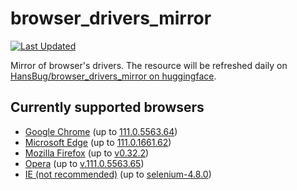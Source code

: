 # browser_drivers_mirror

[![Last Updated](https://img.shields.io/endpoint?url=https://gist.githubusercontent.com/HansBug/4ff4fe9d279fa2bc2cef37fec8cde822/raw/data_last_update.json)](https://huggingface.co/HansBug/browser_drivers_mirror)

Mirror of browser's drivers. The resource will be refreshed daily
on [HansBug/browser_drivers_mirror on huggingface](https://huggingface.co/HansBug/browser_drivers_mirror).

## Currently supported browsers

* [Google Chrome](https://huggingface.co/HansBug/browser_drivers_mirror/tree/main/google) (up
  to [111.0.5563.64](https://huggingface.co/HansBug/browser_drivers_mirror/tree/main/google/111.0.5563.64))
* [Microsoft Edge](https://huggingface.co/HansBug/browser_drivers_mirror/tree/main/edge) (up
  to [111.0.1661.62](https://huggingface.co/HansBug/browser_drivers_mirror/tree/main/edge/111.0.1661.62))
* [Mozilla Firefox](https://huggingface.co/HansBug/browser_drivers_mirror/tree/main/firefox) (up
  to [v0.32.2](https://huggingface.co/HansBug/browser_drivers_mirror/tree/main/firefox/v0.32.2))
* [Opera](https://huggingface.co/HansBug/browser_drivers_mirror/tree/main/opera) (up
  to [v.111.0.5563.65](https://huggingface.co/HansBug/browser_drivers_mirror/tree/main/opera/v.111.0.5563.65))
* [IE (not recommended)](https://huggingface.co/HansBug/browser_drivers_mirror/tree/main/ie) (up
  to [selenium-4.8.0](https://huggingface.co/HansBug/browser_drivers_mirror/tree/main/ie/selenium-4.8.0))
